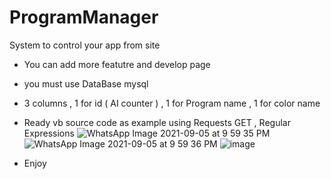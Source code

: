 # ProgramManager
System to control your app from site
- You can add more featutre and develop page
- you must use DataBase mysql 
- 3 columns , 1 for id ( AI counter ) , 1 for Program name , 1 for color name 
- Ready vb source code as example using Requests GET , Regular Expressions 
![WhatsApp Image 2021-09-05 at 9 59 35 PM](https://user-images.githubusercontent.com/77233657/132138394-fa642036-6d67-4fb1-b89a-528ed038d892.jpeg)
![WhatsApp Image 2021-09-05 at 9 59 36 PM](https://user-images.githubusercontent.com/77233657/132138437-867571e7-f630-4813-a85f-6948c2aa3fdf.jpeg)
![image](https://user-images.githubusercontent.com/77233657/133859947-a13cf76d-1d2b-4865-bc3a-83d7a82fa9b3.jpeg)

- Enjoy
